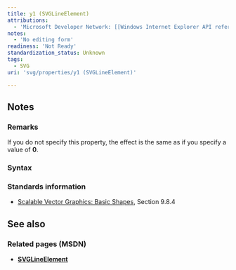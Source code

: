 ```yaml
---
title: y1 (SVGLineElement)
attributions:
  - 'Microsoft Developer Network: [[Windows Internet Explorer API reference](http://msdn.microsoft.com/en-us/library/ie/hh828809%28v=vs.85%29.aspx) Article]'
notes:
  - 'No editing form'
readiness: 'Not Ready'
standardization_status: Unknown
tags:
  - SVG
uri: 'svg/properties/y1 (SVGLineElement)'

---
```

## Notes

### Remarks

If you do not specify this property, the effect is the same as if you specify a value of **0**.

### Syntax

### Standards information

-   [Scalable Vector Graphics: Basic Shapes](http://go.microsoft.com/fwlink/p/?linkid=204737), Section 9.8.4

## See also

### Related pages (MSDN)

-   [**SVGLineElement**](/svg/elements/line)
